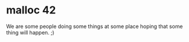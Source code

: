 # malloc 42

We are some people doing some things at some place hoping that some thing will happen. ;)
